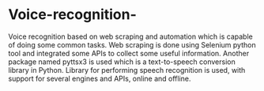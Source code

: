 # Voice-recognition-
Voice recognition based on web scraping and automation which is capable of doing some common tasks.
Web scraping is done using Selenium python tool and integrated some APIs to collect some useful information. Another package named pyttsx3 is used which is a text-to-speech conversion library in 
Python. Library for performing speech recognition is used, with support for several engines and APIs, online and offline.
